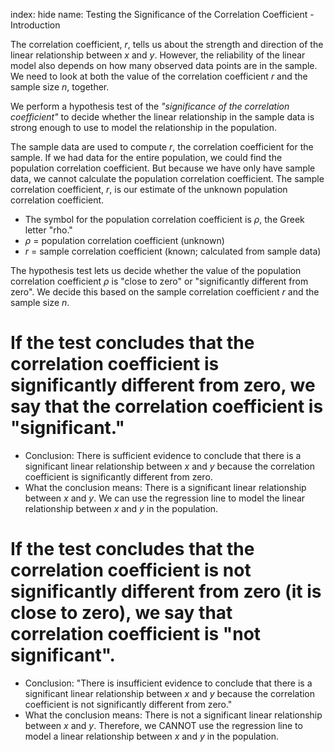 index: hide
name: Testing the Significance of the Correlation Coefficient - Introduction

The correlation coefficient,  *r*, tells us about the strength and direction of the linear relationship between  *x* and  *y*. However, the reliability of the linear model also depends on how many observed data points are in the sample. We need to look at both the value of the correlation coefficient  *r* and the sample size  *n*, together.

We perform a hypothesis test of the  *"significance of the correlation coefficient"* to decide whether the linear relationship in the sample data is strong enough to use to model the relationship in the population.

The sample data are used to compute  *r*, the correlation coefficient for the sample. If we had data for the entire population, we could find the population correlation coefficient. But because we have only have sample data, we cannot calculate the population correlation coefficient. The sample correlation coefficient,  *r*, is our estimate of the unknown population correlation coefficient.

  * The symbol for the population correlation coefficient is  *ρ*, the Greek letter "rho."
  *  *ρ* = population correlation coefficient (unknown)
  *  *r* = sample correlation coefficient (known; calculated from sample data)

The hypothesis test lets us decide whether the value of the population correlation coefficient  *ρ* is "close to zero" or "significantly different from zero". We decide this based on the sample correlation coefficient  *r* and the sample size  *n*.

# If the test concludes that the correlation coefficient is significantly different from zero, we say that the correlation coefficient is "significant."

  * Conclusion: There is sufficient evidence to conclude that there is a significant  linear relationship between  *x* and  *y* because the correlation coefficient is significantly different from zero.
  * What the conclusion means: There is a significant linear relationship between  *x* and  *y*. We can use the regression line to model the linear relationship between  *x* and  *y* in the population.

# If the test concludes that the correlation coefficient is not significantly different from zero (it is close to zero), we say that correlation coefficient is "not significant".

  * Conclusion:  "There is insufficient evidence to conclude that there is a significant  linear relationship between  *x* and  *y* because the correlation coefficient is not significantly different from zero."
  * What the conclusion means: There is not a significant linear relationship between  *x* and  *y*. Therefore, we CANNOT use the regression line to model a linear relationship between  *x* and  *y* in the population.

